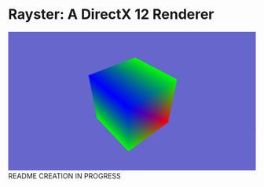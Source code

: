 # Rayster: A DirectX 12 Renderer
![A photo of the Rayster renderer in action](demo.png "A photo of the Rayster renderer in action, rendering a spinning multicolored cube.")
README CREATION IN PROGRESS
